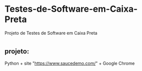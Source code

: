 # Testes-de-Software-em-Caixa-Preta
Projeto de Testes de Software em Caixa Preta 
#
## projeto:
Python + site "https://www.saucedemo.com/"  + Google Chrome
